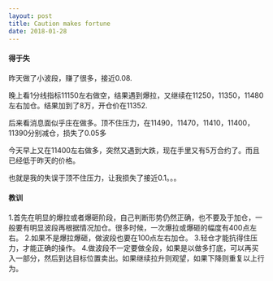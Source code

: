 ```yaml
---
layout: post
title: Caution makes fortune 
date: 2018-01-28
---
```



#### 得于失

昨天做了小波段，赚了很多，接近0.08.

晚上看1分线指标11150左右做空，结果遇到爆拉，又继续在11250，11350，11480左右加仓。结果加到了8万，开仓价在11352.

后来看消息面似乎庄在做多。顶不住压力，在11490，11470，11410，11400，11390分别减仓，损失了0.05多

今天早上又在11400左右做多，突然又遇到大跌，现在手里又有5万合约了。而且已经低于昨天的价格。

也就是我的失误于顶不住压力，让我损失了接近0.1。。。

#### 教训

1.首先在明显的爆拉或者爆砸阶段，自己判断形势仍然正确，也不要及于加仓，一般要有明显波段再根据情况加仓。很多时候，一次爆拉或爆砸的幅度有400点左右。
2.如果不是爆拉爆砸，做波段也要在100点左右加仓。
3.轻仓才能抗得住压力，才能正确的操作。
4.做波段不一定要做全段，如果是以做多打底，可以再买入一部分，然后到达目标位置卖出。如果继续拉升则观望，如果下降则重复以上行为。




